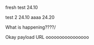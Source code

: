 fresh test 24.10

test 2 24.10
aaaa 24.20

What is happening????/


Okay payload URL
oooooooooooooooo
